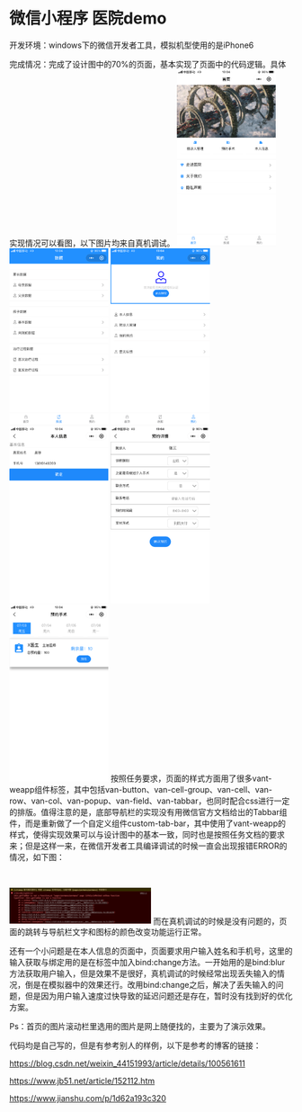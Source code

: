 # 微信小程序 医院demo
 
开发环境：windows下的微信开发者工具，模拟机型使用的是iPhone6

完成情况：完成了设计图中的70%的页面，基本实现了页面中的代码逻辑。具体实现情况可以看图，以下图片均来自真机调试。
<img style="text-align:center;" src="https://github.com/ALL-perfect/deemowxapp/blob/deemowxapp/pic/pic1.png?raw=true" height="35%" width="35%" />
<img src="https://github.com/ALL-perfect/deemowxapp/blob/deemowxapp/pic/pic2.png?raw=true" height="35%" width="35%" />
<img src="https://github.com/ALL-perfect/deemowxapp/blob/deemowxapp/pic/pic3.png?raw=true" height="35%" width="35%" />
<img src="https://github.com/ALL-perfect/deemowxapp/blob/deemowxapp/pic/pic4.png?raw=true" height="35%" width="35%" />
<img src="https://github.com/ALL-perfect/deemowxapp/blob/deemowxapp/pic/pic5.png?raw=true" height="35%" width="35%" />
<img src="https://github.com/ALL-perfect/deemowxapp/blob/deemowxapp/pic/pic6.png?raw=true" height="35%" width="35%" />
按照任务要求，页面的样式方面用了很多vant-weapp组件标签，其中包括van-button、van-cell-group、van-cell、van-row、van-col、van-popup、van-field、van-tabbar，也同时配合css进行一定的排版。值得注意的是，底部导航栏的实现没有用微信官方文档给出的Tabbar组件，而是重新做了一个自定义组件custom-tab-bar，其中使用了vant-weapp的样式，使得实现效果可以与设计图中的基本一致，同时也是按照任务文档的要求来；但是这样一来，在微信开发者工具编译调试的时候一直会出现报错ERROR的情况，如下图：
<p>&nbsp;&nbsp;&nbsp;&nbsp;</p><img src="https://github.com/ALL-perfect/deemowxapp/blob/deemowxapp/pic/error.png?raw=true" height="50%" width="50%" />
而在真机调试的时候是没有问题的，页面的跳转与导航栏文字和图标的颜色改变功能运行正常。

还有一个小问题是在本人信息的页面中，页面要求用户输入姓名和手机号，这里的输入获取与绑定用的是在标签中加入bind:change方法。一开始用的是bind:blur方法获取用户输入，但是效果不是很好，真机调试的时候经常出现丢失输入的情况，倒是在模拟器中的效果还行。改用bind:change之后，解决了丢失输入的问题，但是因为用户输入速度过快导致的延迟问题还是存在，暂时没有找到好的优化方案。

Ps：首页的图片滚动栏里选用的图片是网上随便找的，主要为了演示效果。

代码均是自己写的，但是有参考别人的样例，以下是参考的博客的链接：

https://blog.csdn.net/weixin_44151993/article/details/100561611

https://www.jb51.net/article/152112.htm

https://www.jianshu.com/p/1d62a193c320

